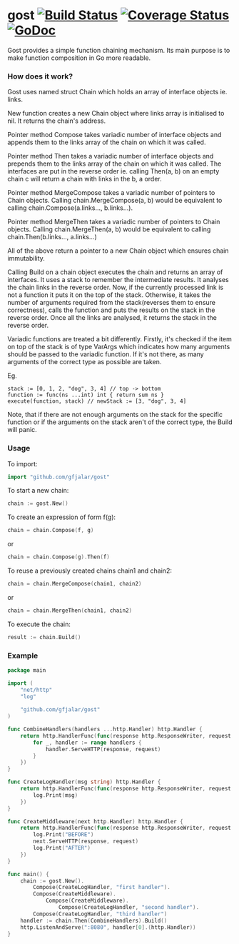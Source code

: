 # gost [![Build Status](https://drone.io/github.com/gfjalar/gost/status.png)](https://drone.io/github.com/gfjalar/gost/latest) [![Coverage Status](https://coveralls.io/repos/gfjalar/gost/badge.svg?branch=master)](https://coveralls.io/r/gfjalar/gost?branch=master) [![GoDoc](https://godoc.org/github.com/gfjalar/gost?status.png)](http://godoc.org/github.com/piotrgalar/gost)

Gost provides a simple function chaining mechanism. Its main purpose is to make function composition in Go more readable.

### How does it work?
Gost uses named struct Chain which holds an array of interface objects ie. links.

New function creates a new Chain object where links array is initialised to nil. It returns the chain's address.

Pointer method Compose takes variadic number of interface objects and appends them to the links array of 
the chain on which it was called.

Pointer method Then takes a variadic number of interface objects and prepends them to the links array of
the chain on which it was called. The interfaces are put in the reverse order ie. calling Then(a, b)
on an empty chain c will return a chain with links in the b, a order.

Pointer method MergeCompose takes a variadic number of pointers to Chain objects. Calling chain.MergeCompose(a, b)
would be equivalent to calling chain.Compose(a.links..., b.links...).

Pointer method MergeThen takes a variadic number of pointers to Chain objects. Calling chain.MergeThen(a, b)
would be equivalent to calling chain.Then(b.links..., a.links...)

All of the above return a pointer to a new Chain object which ensures chain immutability.

Calling Build on a chain object executes the chain and returns an array of interfaces.
It uses a stack to remember the intermediate results. It analyses the chain links in the reverse order.
Now, if the currently processed link is not a function it puts it on the top of the stack. Otherwise, it takes
the number of arguments required from the stack(reverses them to ensure correctness), calls the function
and puts the results on the stack in the reverse order. Once all the links are analysed, it returns the stack
in the reverse order.

Variadic functions are treated a bit differently. Firstly, it's checked if the item on top of the stack is
of type VarArgs which indicates how many arguments should be passed to the variadic function. If it's not there,
as many arguments of the correct type as possible are taken.

Eg. 
```
stack := [0, 1, 2, "dog", 3, 4] // top -> bottom
function := func(ns ...int) int { return sum ns }
execute(function, stack) // newStack := [3, "dog", 3, 4]
```

Note, that if there are not enough arguments on the stack for the specific function or if the arguments on the stack
aren't of the correct type, the Build will panic.

### Usage

To import:
```go
import "github.com/gfjalar/gost"
```

To start a new chain:
```go
chain := gost.New()
```

To create an expression of form f(g):
```go
chain = chain.Compose(f, g)
```
or
```go
chain = chain.Compose(g).Then(f)
```

To reuse a previously created chains chain1 and chain2:
```go
chain = chain.MergeCompose(chain1, chain2)
```
or
```go
chain = chain.MergeThen(chain1, chain2)
```

To execute the chain:
```go
result := chain.Build()
```

### Example

```go
package main 

import (
	"net/http"
	"log"
	
	"github.com/gfjalar/gost"
)

func CombineHandlers(handlers ...http.Handler) http.Handler {
	return http.HandlerFunc(func(response http.ResponseWriter, request *http.Request) {
		for _, handler := range handlers {
			handler.ServeHTTP(response, request)
		}
	})
}

func CreateLogHandler(msg string) http.Handler {
	return http.HandlerFunc(func(response http.ResponseWriter, request *http.Request) {
		log.Print(msg)
	})
}

func CreateMiddleware(next http.Handler) http.Handler {
	return http.HandlerFunc(func(response http.ResponseWriter, request *http.Request) {
		log.Print("BEFORE")
		next.ServeHTTP(response, request)
		log.Print("AFTER")
	})
}

func main() {
	chain := gost.New().
		Compose(CreateLogHandler, "first handler").
		Compose(CreateMiddleware).
			Compose(CreateMiddleware).
				Compose(CreateLogHandler, "second handler").
		Compose(CreateLogHandler, "third handler")
	handler := chain.Then(CombineHandlers).Build()
	http.ListenAndServe(":8080", handler[0].(http.Handler))
}
```
